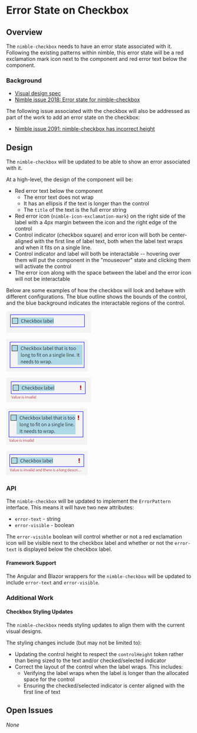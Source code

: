 # Error State on Checkbox

## Overview

The `nimble-checkbox` needs to have an error state associated with it. Following the existing patterns within nimble, this error state will be a red exclamation mark icon next to the component and red error text below the component.

### Background

-   [Visual design spec](https://www.figma.com/design/PO9mFOu5BCl8aJvFchEeuN/Nimble_Components?node-id=1295-63148&node-type=canvas&t=sJ2Fhm1vLoZ4zpsK-0)
-   [Nimble issue 2018: Error state for nimble-checkbox](https://github.com/ni/nimble/issues/2018)

The following issue associated with the checkbox will also be addressed as part of the work to add an error state on the checkbox:

-   [Nimble issue 2091: nimble-checkbox has incorrect height](https://github.com/ni/nimble/issues/2091)

## Design

The `nimble-checkbox` will be updated to be able to show an error associated with it.

At a high-level, the design of the component will be:

-   Red error text below the component
    -   The error text does not wrap
    -   It has an ellipsis if the text is longer than the control
    -   The `title` of the text is the full error string
-   Red error icon (`nimble-icon-exclamation-mark`) on the right side of the label with a 4px margin between the icon and the right edge of the control
-   Control indicator (checkbox square) and error icon will both be center-aligned with the first line of label text, both when the label text wraps and when it fits on a single line.
-   Control indicator and label will both be interactable -- hovering over them will put the component in the "mouseover" state and clicking them will activate the control
-   The error icon along with the space between the label and the error icon will not be interactable

Below are some examples of how the checkbox will look and behave with different configurations. The blue outline shows the bounds of the control, and the blue background indicates the interactable regions of the control.

![](spec-images/checkbox-no_error,no_wrap.PNG)

![](spec-images/checkbox-no_error,wrap.PNG)

![](spec-images/checkbox-error,no_wrap.PNG)

![](spec-images/checkbox-error,wrap.PNG)

![](spec-images/checkbox-long_error.PNG)

### API

The `nimble-checkbox` will be updated to implement the `ErrorPattern` interface. This means it will have two new attributes:

-   `error-text` - string
-   `error-visible` - boolean

The `error-visible` boolean will control whether or not a red exclamation icon will be visible next to the checkbox label and whether or not the `error-text` is displayed below the checkbox label.

#### Framework Support

The Angular and Blazor wrappers for the `nimble-checkbox` will be updated to include `error-text` and `error-visible`.

### Additional Work

#### Checkbox Styling Updates

The `nimble-checkbox` needs styling updates to align them with the current visual designs.

The styling changes include (but may not be limited to):

-   Updating the control height to respect the `controlHeight` token rather than being sized to the text and/or checked/selected indicator
-   Correct the layout of the control when the label wraps. This includes:
    -   Verifying the label wraps when the label is longer than the allocated space for the control
    -   Ensuring the checked/selected indicator is center aligned with the first line of text

## Open Issues

_None_
